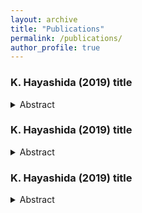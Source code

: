 ```yaml
---
layout: archive
title: "Publications"
permalink: /publications/
author_profile: true
---
```


### K. Hayashida (2019) title 
<details markdown='1'><summary>Abstract</summary> This is the content inside the toggle. </details> 


### K. Hayashida (2019) title 
<details markdown='1'><summary>Abstract</summary> This is the content inside the toggle. </details> 

### K. Hayashida (2019) title 
<details markdown='1'><summary>Abstract</summary> This is the content inside the toggle. </details> 


<!-- {% if author.googlescholar %}
  You can also find my articles on <u><a href="{{author.googlescholar}}">my Google Scholar profile</a>.</u>
{% endif %}

{% include base_path %}

{% for post in site.publications reversed %}
  {% include archive-single.html %}
{% endfor %}
 -->
